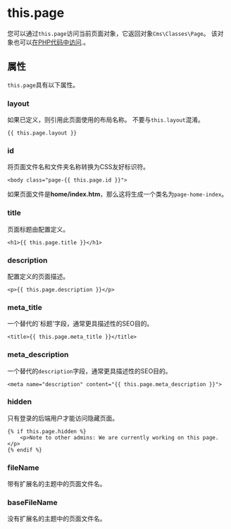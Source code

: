 # this.page

您可以通过`this.page`访问当前页面对象，它返回对象`Cms\Classes\Page`。 该对象也可以[在PHP代码中访问](cms-pages.md/#page-variables).。

## 属性

`this.page`具有以下属性。

### layout

如果已定义，则引用此页面使用的布局名称。 不要与`this.layout`混淆。

    {{ this.page.layout }}

### id

将页面文件名和文件夹名称转换为CSS友好标识符。

    <body class="page-{{ this.page.id }}">

如果页面文件是**home/index.htm**，那么这将生成一个类名为`page-home-index`。

### title

页面标题由配置定义。

    <h1>{{ this.page.title }}</h1>

### description

配置定义的页面描述。

    <p>{{ this.page.description }}</p>

### meta_title

一个替代的`标题'字段，通常更具描述性的SEO目的。

    <title>{{ this.page.meta_title }}</title>

### meta_description

一个替代的`description`字段，通常更具描述性的SEO目的。

    <meta name="description" content="{{ this.page.meta_description }}">

### hidden

只有登录的后端用户才能访问隐藏页面。

    {% if this.page.hidden %}
        <p>Note to other admins: We are currently working on this page.</p>
    {% endif %}

### fileName

带有扩展名的主题中的页面文件名。

### baseFileName

没有扩展名的主题中的页面文件名。
